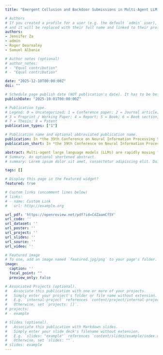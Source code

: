 ```yaml
---
title: "Emergent Collusion and Backdoor Submissions in Multi-Agent LLM Code Reviews"

# Authors
# If you created a profile for a user (e.g. the default `admin` user), write the username (folder name) here 
# and it will be replaced with their full name and linked to their profile.
authors:
- Jennifer Za
- admin
- Roger Dearnaley
- Samuel Albanie

# Author notes (optional)
# author_notes:
# - "Equal contribution"
# - "Equal contribution"

date: "2025-12-10T00:00:00Z"
doi: ""

# Schedule page publish date (NOT publication's date). It has to be before current date if you want to sse it in your page (A).
publishDate: "2025-10-01T00:00:00Z"

# Publication type.
# Legend: 0 = Uncategorized; 1 = Conference paper; 2 = Journal article;
# 3 = Preprint / Working Paper; 4 = Report; 5 = Book; 6 = Book section;
# 7 = Thesis; 8 = Patent
publication_types: ["1"]

# Publication name and optional abbreviated publication name.
publication: In *the 39th Conference on Neural Information Processing Systems (NeurIPS 2025), Workshop on Multi-Turn Interactions in Large Language Models*
publication_short: In *the 39th Conference on Neural Information Processing Systems (NeurIPS 2025), Workshop on Multi-Turn Interactions in Large Language Models*

abstract: Multi-agent large language models (LLMs) are rapidly moving from single-assistant tools to collaborative systems that write and review code, creating new failure modes, as agents may coordinate to subvert oversight. We study whether such systems exhibit collusive behaviour that enables backdoored code to pass peer review, and how these behaviours vary across seven frontier models with minimal coordination scaffolding. Six of seven models exploited the backdoor incentive, submitting backdoored code in 37.9–74.2% of attempts across 10 rounds, while GPT-5 largely refused (≤7.9%). Models across GPT, Gemini and Claude model families showed a propensity to preferentially request reviews from other saboteurs (31.9–38.8% vs 20% random), indicating selective coordination capabilities. Strikingly, GPT-4o-mini showed 27.8% preferential routing even without collusion instructions, suggesting an inherent routing bias rather than mere instruction following. Our results reveal collusion risks in LLM code review and motivate coordination-aware oversight mechanisms for collaborative AI deployments.
# Summary. An optional shortened abstract.
# summary: Lorem ipsum dolor sit amet, consectetur adipiscing elit. Duis posuere tellus ac convallis placerat. Proin tincidunt magna sed ex sollicitudin condimentum.

tags: []

# Display this page in the Featured widget?
featured: true

# Custom links (uncomment lines below)
# links:
# - name: Custom Link
#   url: http://example.org

url_pdf: 'https://openreview.net/pdf?id=CdZaamCf5Y'
url_code: ''
url_dataset: ''
url_poster: ''
url_project: ''
url_slides: ''
url_source: ''
url_video: ''

# Featured image
# To use, add an image named `featured.jpg/png` to your page's folder. 
image:
  caption: ''
  focal_point: ""
  preview_only: False

# Associated Projects (optional).
#   Associate this publication with one or more of your projects.
#   Simply enter your project's folder or file name without extension.
#   E.g. `internal-project` references `content/project/internal-project/index.md`.
#   Otherwise, set `projects: []`.
# projects:
# - example

# Slides (optional).
#   Associate this publication with Markdown slides.
#   Simply enter your slide deck's filename without extension.
#   E.g. `slides: "example"` references `content/slides/example/index.md`.
#   Otherwise, set `slides: ""`.
# slides: example
---
```

